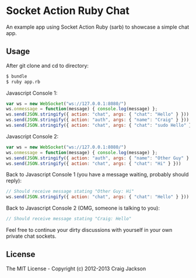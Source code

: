 # Socket Action Ruby Chat

An example app using Socket Action Ruby (sarb) to showcase a simple chat app.

## Usage

After git clone and cd to directory:

```bash
$ bundle
$ ruby app.rb
```

Javascript Console 1:

```javascript
var ws = new WebSocket("ws://127.0.0.1:8080/")
ws.onmessage = function(message) { console.log(message) };
ws.send(JSON.stringify({ action: "chat", args: { "chat": "Hello" } })) // Should receive message stating "You must auth first"
ws.send(JSON.stringify({ action: "auth", args: { "name": "Craig" } }))
ws.send(JSON.stringify({ action: "chat", args: { "chat": "sudo Hello" } })) // No message received now. I set up app.rb to send to all users except the one sending it.
```

Javascript Console 2:

```javascript
var ws = new WebSocket("ws://127.0.0.1:8080/")
ws.onmessage = function(message) { console.log(message) };
ws.send(JSON.stringify({ action: "auth", args: { "name": "Other Guy" } }))
ws.send(JSON.stringify({ action: "chat", args: { "chat": "Hi" } }))
```

Back to Javascript Console 1 (you have a message waiting, probably should reply):

```javascript
// Should receive message stating "Other Guy: Hi"
ws.send(JSON.stringify({ action: "chat", args: { "chat": "Hello" } }))
```

Back to Javascript Console 2 (OMG, someone is talking to you):

```javascript
// Should receive message stating "Craig: Hello"
```

Feel free to continue your dirty discussions with yourself in your own private chat sockets.

## License

The MIT License - Copyright (c) 2012-2013 Craig Jackson

